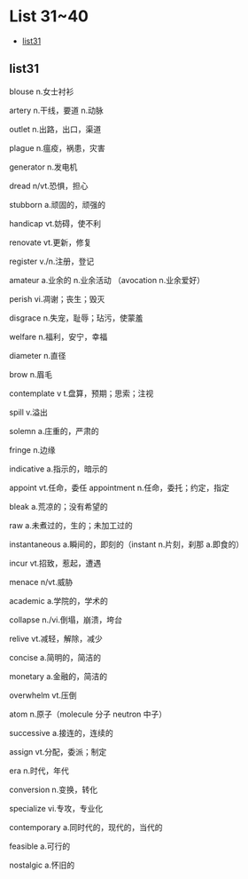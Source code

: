 # List 31~40

- [list31](#list31)

## list31

blouse 		n.女士衬衫

artery 		n.干线，要道	n.动脉

outlet		n.出路，出口，渠道

plague		n.瘟疫，祸患，灾害

generator		n.发电机

dread		n/vt.恐惧，担心

stubborn		a.顽固的，顽强的

handicap		vt.妨碍，使不利

renovate		vt.更新，修复

register		v./n.注册，登记

amateur		a.业余的 n.业余活动 （avocation  	n.业余爱好）

perish		vi.凋谢；丧生；毁灭

disgrace		n.失宠，耻辱；玷污，使蒙羞

welfare		n.福利，安宁，幸福

diameter		n.直径

brow		n.眉毛

contemplate		v t.盘算，预期；思索；注视

spill		v.溢出

solemn		a.庄重的，严肃的

fringe 		n.边缘

indicative		a.指示的，暗示的

appoint		vt.任命，委任  	appointment	n.任命，委托；约定，指定

bleak		a.荒凉的；没有希望的

raw		a.未煮过的，生的；未加工过的

instantaneous		a.瞬间的，即刻的（instant 	n.片刻，刹那	a.即食的）

incur		vt.招致，惹起，遭遇

menace 	n/vt.威胁

academic		a.学院的，学术的

collapse		n./vi.倒塌，崩溃，垮台

relive		vt.减轻，解除，减少

concise		a.简明的，简洁的

monetary		a.金融的，简洁的

overwhelm 		vt.压倒

atom		n.原子（molecule  分子 neutron 中子）

successive		a.接连的，连续的

assign		vt.分配，委派；制定

era		n.时代，年代

conversion		n.变换，转化

specialize		vi.专攻，专业化

contemporary		a.同时代的，现代的，当代的

feasible		a.可行的

nostalgic		a.怀旧的



